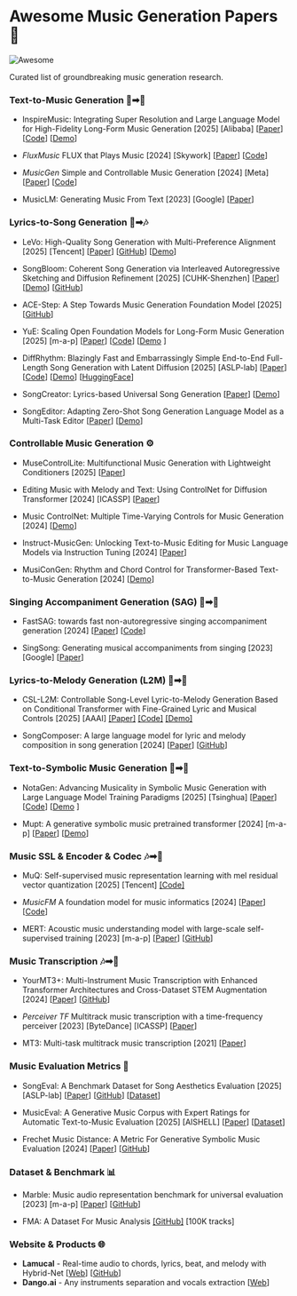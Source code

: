 # Awesome Music Generation Papers 🎵

![Awesome](https://awesome.re/badge.svg)

Curated list of groundbreaking music generation research.

### Text-to-Music Generation 📄➡🎸

- InspireMusic: Integrating Super Resolution and Large Language Model for High-Fidelity Long-Form Music Generation [2025] [Alibaba] [[Paper](https://arxiv.org/pdf/2503.00084)] [[Code](https://github.com/FunAudioLLM/InspireMusic)] [[Demo](https://funaudiollm.github.io/inspiremusic/)]

- *FluxMusic* FLUX that Plays Music [2024] [Skywork] [[Paper](https://arxiv.org/pdf/2409.00587)] [[Code](https://github.com/feizc/FluxMusic)]

- *MusicGen* Simple and Controllable Music Generation [2024] [Meta] [[Paper](https://proceedings.neurips.cc/paper_files/paper/2023/file/94b472a1842cd7c56dcb125fb2765fbd-Paper-Conference.pdf)] [[Code](https://github.com/facebookresearch/audiocraft)]

- MusicLM: Generating Music From Text [2023] [Google] [[Paper](https://arxiv.org/pdf/2301.11325)]


### Lyrics-to-Song Generation 📜➡🎶

- LeVo: High-Quality Song Generation with Multi-Preference Alignment [2025] [Tencent] [[Paper](https://arxiv.org/pdf/2506.07520)] [[GitHub](https://github.com/tencent-ailab/songgeneration/)] [[Demo](https://levo-demo.github.io/)]

- SongBloom: Coherent Song Generation via Interleaved Autoregressive Sketching and Diffusion Refinement [2025] [CUHK-Shenzhen] [[Paper](https://arxiv.org/pdf/2506.07634)] [[Demo](https://cypress-yang.github.io/SongBloom_demo/)] [[GitHub](https://github.com/Cypress-Yang/SongBloom)]

- ACE-Step: A Step Towards Music Generation Foundation Model
[2025] [[GitHub](https://github.com/ace-step/ACE-Step)]

- YuE: Scaling Open Foundation Models for Long-Form Music Generation [2025] [m-a-p] [[Paper](https://arxiv.org/pdf/2503.08638)] [[Code](https://github.com/multimodal-art-projection/YuE)] [[Demo](https://map-yue.github.io/) ]

- DiffRhythm: Blazingly Fast and Embarrassingly Simple End-to-End Full-Length Song Generation with Latent Diffusion [2025] [ASLP-lab] [[Paper](https://arxiv.org/pdf/2503.01183)] [[Code](https://github.com/ASLP-lab/DiffRhythm)] [[Demo](https://nzqian.github.io/DiffRhythm/)] [[HuggingFace](https://huggingface.co/spaces/ASLP-lab/DiffRhythm)]

- SongCreator: Lyrics-based Universal Song Generation [[Paper](https://proceedings.neurips.cc/paper_files/paper/2024/file/92a7a03e1c716970848a4a86cc8243ee-Paper-Conference.pdf)] [[Demo](https://thuhcsi.github.io/SongCreator/)]

- SongEditor: Adapting Zero-Shot Song Generation Language Model as a Multi-Task Editor [[Paper](https://ojs.aaai.org/index.php/AAAI/article/view/34750/36905)] [[Demo](https://cypress-yang.github.io/SongEditor_demo/)]

### Controllable Music Generation ⚙️

- MuseControlLite: Multifunctional Music Generation with Lightweight Conditioners [2025] [[Paper](https://arxiv.org/pdf/2506.18729)]

- Editing Music with Melody and Text: Using ControlNet for Diffusion Transformer [2024] [ICASSP] [[Paper](https://arxiv.org/pdf/2410.05151)]

- Music ControlNet: Multiple Time-Varying Controls for Music Generation [2024] [[Demo](https://musiccontrolnet.github.io/web/)]

- Instruct-MusicGen: Unlocking Text-to-Music Editing for Music Language Models via Instruction Tuning [2024] [[Paper](https://arxiv.org/pdf/2405.18386)]

- MusiConGen: Rhythm and Chord Control for Transformer-Based Text-to-Music Generation [2024] [[Demo](https://musicongen.github.io/musicongen_demo/)]

### Singing Accompaniment Generation (SAG) 🎤➡🎸

- FastSAG: towards fast non-autoregressive singing accompaniment generation [2024] [[Paper](https://arxiv.org/pdf/2405.07682)] [[Code](https://github.com/chenjianyi/fastsag)]

- SingSong: Generating musical accompaniments from singing [2023] [Google] [[Paper](https://arxiv.org/pdf/2301.12662)]

### Lyrics-to-Melody Generation (L2M) 📜➡🎼

- CSL-L2M: Controllable Song-Level Lyric-to-Melody Generation Based on Conditional Transformer with Fine-Grained Lyric and Musical Controls [2025] [AAAI] [[Paper]](https://ojs.aaai.org/index.php/AAAI/article/download/34523/36678) [[Code]](https://github.com/LiChaiUSTC/CSL-L2M) [[Demo]](https://lichaiustc.github.io/CSL-L2M/)

- SongComposer: A large language model for lyric and melody composition in song generation [2024] [[Paper](https://arxiv.org/pdf/2402.17645)] [[GitHub](https://github.com/pjlab-songcomposer/songcomposer)]

### Text-to-Symbolic Music Generation 📄➡🎼


- NotaGen: Advancing Musicality in Symbolic Music Generation with Large Language Model Training Paradigms  [2025] [Tsinghua] [[Paper](https://arxiv.org/pdf/2502.18008)] [[Code](https://github.com/ElectricAlexis/NotaGen)] [[Demo](https://electricalexis.github.io/notagen-demo/) ]

- Mupt: A generative symbolic music pretrained transformer [2024] [m-a-p] [[Paper](https://arxiv.org/pdf/2404.06393)] [[Demo](https://map-mupt.github.io/)]

### Music SSL & Encoder & Codec 🎶➡🔢

- MuQ: Self-supervised music representation learning with mel residual vector quantization [2025] [Tencent] [[Code]](https://github.com/tencent-ailab/MuQ)

- *MusicFM* A foundation model for music informatics [2024]  [[Paper](https://arxiv.org/pdf/2311.03318)] [[Code](https://github.com/minzwon/musicfm)]

- MERT: Acoustic music understanding model with large-scale self-supervised training [2023] [m-a-p] [[Paper](https://arxiv.org/pdf/2306.00107)] [[GitHub](https://github.com/yizhilll/MERT)]


### Music Transcription 🎶➡🎼

- YourMT3+: Multi-Instrument Music Transcription with Enhanced Transformer Architectures and Cross-Dataset STEM Augmentation [2024] [[Paper](https://arxiv.org/pdf/2407.04822)] [[GitHub](https://github.com/mimbres/YourMT3)]

- *Perceiver TF* Multitrack music transcription with a time-frequency perceiver [2023] [ByteDance] [ICASSP] [[Paper](https://arxiv.org/pdf/2306.10785)]

- MT3: Multi-task multitrack music transcription [2021] [[Paper](https://arxiv.org/pdf/2111.03017)]

### Music Evaluation Metrics 📏

- SongEval: A Benchmark Dataset for Song Aesthetics Evaluation [2025] [ASLP-lab] [[Paper](https://arxiv.org/pdf/2505.10793)] [[GitHub](https://github.com/ASLP-lab/SongEval)] [[Dataset](https://huggingface.co/datasets/ASLP-lab/SongEval)]

- MusicEval: A Generative Music Corpus with Expert Ratings for Automatic Text-to-Music Evaluation [2025] [AISHELL] [[Paper](https://arxiv.org/pdf/2501.10811)] [[Dataset](https://www.aishelltech.com/AISHELL_7A)]

- Frechet Music Distance: A Metric For Generative Symbolic Music Evaluation [2024] [[Paper](https://arxiv.org/pdf/2412.07948)] [[GitHub](https://github.com/jryban/frechet-music-distance)]


### Dataset & Benchmark 📊

- Marble: Music audio representation benchmark for universal evaluation [2023] [m-a-p] [[Paper](https://proceedings.neurips.cc/paper_files/paper/2023/file/7cbeec46f979618beafb4f46d8f39f36-Paper-Datasets_and_Benchmarks.pdf)] [[GitHub](https://github.com/a43992899/MARBLE-Benchmark)]

- FMA: A Dataset For Music Analysis [[GitHub]](https://github.com/mdeff/fma) [100K tracks]

### Website & Products 🌐
- **Lamucal** - Real-time audio to chords, lyrics, beat, and melody with Hybrid-Net [[Web](https://lamucal.com/)] [[GitHub](https://github.com/DoMusic/Hybrid-Net)]
- **Dango.ai** - Any instruments separation and vocals extraction [[Web](https://tuanziai.com/)]